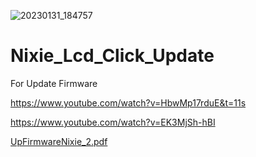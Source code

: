 ![20230131_184757](https://user-images.githubusercontent.com/56666070/215782793-3dcff8cb-0560-41d3-9732-241b3cbefce2.jpg)
# Nixie_Lcd_Click_Update
For Update Firmware

https://www.youtube.com/watch?v=HbwMp17rduE&t=11s

https://www.youtube.com/watch?v=EK3MjSh-hBI

[UpFirmwareNixie_2.pdf](https://github.com/YakrooThai/Nixie_Lcd_Click_Update/files/10555036/UpFirmwareNixie_2.pdf)
